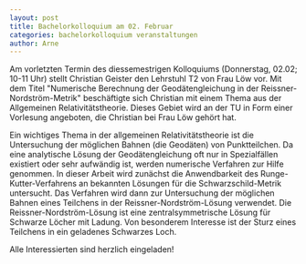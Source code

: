 ```yaml
---
layout: post
title: Bachelorkolloquium am 02. Februar
categories: bachelorkolloquium veranstaltungen
author: Arne
---
```


Am vorletzten Termin des diessemestrigen Kolloquiums (Donnerstag, 02.02; 10-11 Uhr) stellt Christian Geister den Lehrstuhl T2 von Frau Löw vor.
Mit dem Titel "Numerische Berechnung der Geodätengleichung in der Reissner-Nordström-Metrik" beschäftigte sich Christian mit einem Thema aus der Allgemeinen Relativitätstheorie.
Dieses Gebiet wird an der TU in Form einer Vorlesung angeboten, die Christian bei Frau Löw gehört hat.

Ein wichtiges Thema in der allgemeinen Relativitätstheorie ist die Untersuchung der möglichen Bahnen (die Geodäten) von Punktteilchen.
Da eine analytische Lösung der Geodätengleichung oft nur in Spezialfällen existiert oder sehr aufwändig ist,
werden numerische Verfahren zur Hilfe genommen.
In dieser Arbeit wird zunächst die Anwendbarkeit des Runge-Kutter-Verfahrens an bekannten Lösungen für die Schwarzschild-Metrik untersucht.
Das Verfahren wird dann zur Untersuchung der möglichen Bahnen eines Teilchens in der Reissner-Nordström-Lösung verwendet.
Die Reissner-Nordström-Lösung ist eine zentralsymmetrische Lösung für Schwarze Löcher mit Ladung.
Von besonderem Interesse ist der Sturz eines Teilchens in ein geladenes Schwarzes Loch.


Alle Interessierten sind herzlich eingeladen!
